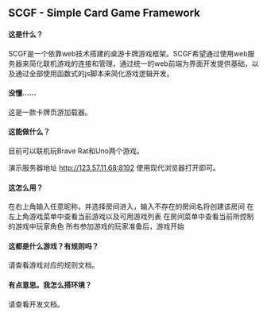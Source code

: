 ## SCGF - Simple Card Game Framework

#### 这是什么？

SCGF是一个依靠web技术搭建的桌游卡牌游戏框架。SCGF希望通过使用web服务器来简化联机游戏的连接和管理，通过统一的web前端为界面开发提供基础，以及通过全部使用函数式的js脚本来简化游戏逻辑开发。

#### 没懂……

这是一款卡牌页游加载器。

#### 这能做什么？

目前可以联机玩Brave Rat和Uno两个游戏。

演示服务器地址 http://123.57.11.68:8192
使用现代浏览器打开即可。

#### 这怎么用？

在右上角输入任意昵称，并选择房间进入，输入不存在的房间名将创建该房间
在左上角游戏菜单中查看当前游戏以及可用游戏列表
在房间菜单中查看当前所控制的游戏中玩家角色
所有参加游戏的玩家准备后，游戏开始

#### 这都是什么游戏？有规则吗？

请查看游戏对应的规则文档。

#### 有点意思。我怎么搭环境？

请查看开发文档。
